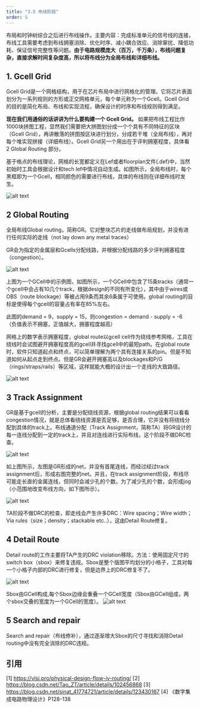 ```yaml
---
title: "3.5 布线阶段"
order: 5
---
```


布局和时钟树综合之后进行布线操作。主要内容：完成标准单元的信号线的连接，布线工具需要考虑到布线拥塞消除、优化时序、减小耦合效应、消除窜扰、降低功耗、保证信号完整性等问题。**由于电路规模庞大（百万，千万条），布线问题复杂，直接求解时间复杂度高，所以将布线分为全局布线和详细布线。**


## 1. Gcell Grid

Gcell Grid是一个网格结构，用于在芯片布局中进行网格化的管理。它将芯片表面划分为一系列规则的方形或正交网格单元，每个单元称为一个Gcell。Gcell Grid的目的是简化布局、布线和实现流程，确保设计的时序和布线规则得到满足。

**现在我们用通俗的话讲讲为什么要构建一个 Gcell Grid。** 如果把布线工程比作1000块拼图工程，显然我们需要把大拼图划分成一个个具有不同特征的区块（Gcell Grid），再讲散落的拼图按区块进行划分，分成若干堆（全局布线），再对每个堆实现拼接（详细布线）。Gcell Grid另一个用出在于评判拥塞程度，具体看 2 Global Routing 部分。

基于格点的布线理论，网格的长宽都定义在Lef或者floorplan文件(.def)中，当然初始时工具会根据设计和tech lef中情况自动生成。如图所示，全局布线时，每个黑框即为一个Gcell，相同颜色的需要进行布线，具体的布线则在详细布线时发生。

![alt text](/res/images/train_eda_3/image-7.png)


## 2 Global Routing

全局布线Global routing，简称GR。它对整块芯片的走线做布局规划，并没有进行任何实际的走线（not lay down any metal traces）

GR会为指定的金属层和Gcells分配线路，并根据分配线路的多少评判拥塞程度（congestion）。

![alt text](/res/images/train_eda_3/20200727141115619.png)

上图为一个GCell中的示例图，如图所示，一个GCell中包含了15条tracks（通常一个gcell中会占有10几个track，根据design的不同有所变化），其中由于wires或OBS（route blockage）等被占用9条而其余6条属于可使用。global routing的目标是使得每个gcell的容量占有率在85%左右。

此图的demand = 9，supply = 15，则congestion = demand - supply = -6 （负值表示不拥塞，正值越大，拥塞程度越高）

网格上的数字表示拥塞程度，global route以gcell cell作为绕线参考网格，工具在绕线时会试图避开拥塞程度高的gcell并寻找gcell中的最短path。在global route时，软件只知道起点和终点，可以简单理解为两个具有连接关系的pin。但是不知道如何从起点走到终点。但是GR会避开拥塞高以及blockages和P/G（rings/straps/rails）等区域，这样就能大概的设计出一个走线的大致路径。

![alt text](/res/images/train_eda_3/20200727143233193.png)

## 3 Track Assignment

GR是基于gcell的分析，主要是分配绕线资源，根据global routing结果可以看看congestion情况，就是总体看绕线资源是否足够，是否合理，它并没有将绕线分配到具体的track上。布线通道分配（Track Assignment，简称TA）将GR设计的每一连线分配到一定的track上，并且对连线进行实际布线，这个阶段不做DRC检查。

![alt text](/res/images/train_eda_3/image-8.png)

如上图所示，左图是GR形成的net，并没有首尾连线，而经过经过track assignment后，形成右图完整的net。并且，在track assignment阶段，布线尽可能走长直的金属连线，但同时会减少孔的个数。为了减少孔的个数，会形成jog（小范围地改变布线方向，如下图所示）。

![alt text](/res/images/train_eda_3/20200727145243841.png)

TA阶段不做DRC的检查，即走线会产生许多DRC：Wire spacing；Wire width；Via rules（size；density；stackable etc..），这由Detail Route修复。


## 4 Detail Route

Detail route的工作主要将TA产生的DRC violation移除。方法：使用固定尺寸的switch box（sbox）来修复违规。Sbox是整个版图平均划分的小格子，工具对每一个小格子内部的DRC进行修复，但是边界上的DRC修复不了。

![alt text](/res/images/train_eda_3/image-9.png)

Sbox由GCell构成,每个Sbox边缘会重叠一个GCell宽度（Sbox由GCell组成，两个sbox交叠的宽度为一个GCell的宽度）。
![alt text](/res/images/train_eda_3/image-10.png)

## 5 Search and repair

Search and repair（布线修补），通过逐渐增大Sbox的尺寸寻找和消除Detail routing中没有完全消除的DRC违规。




## 引用
[1] https://vlsi.pro/physical-design-flow-iv-routing/
[2] https://blog.csdn.net/Tao_ZT/article/details/102456868
[3] https://blog.csdn.net/sinat_41774721/article/details/123430167
[4] 《数字集成电路物理设计》P128-138